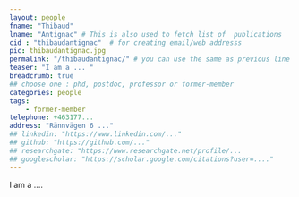 ```yaml
---
layout: people
fname: "Thibaud"
lname: "Antignac" # This is also used to fetch list of  publications
cid : "thibaudantignac"  # for creating email/web addresss
pic: thibaudantignac.jpg
permalink: "/thibaudantignac/" # you can use the same as previous line here
teaser: "I am a ... "
breadcrumb: true
## choose one : phd, postdoc, professor or former-member
categories: people
tags:
    - former-member
telephone: +463177...
address: "Rännvägen 6 ..."
## linkedin: "https://www.linkedin.com/..."
## github: "https://github.com/..."
## researchgate: "https://www.researchgate.net/profile/...
## googlescholar: "https://scholar.google.com/citations?user=...."
---
```

I am a ....
